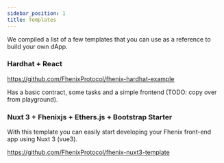 ```yaml
---
sidebar_position: 1
title: Templates
---
```


We compiled a list of a few templates that you can use as a reference to build your own dApp.

### Hardhat + React

https://github.com/FhenixProtocol/fhenix-hardhat-example

Has a basic contract, some tasks and a simple frontend (TODO: copy over from playground).

### Nuxt 3 + Fhenixjs + Ethers.js + Bootstrap Starter

With this template you can easily start developing your Fhenix front-end app using Nuxt 3 (vue3).

https://github.com/FhenixProtocol/fhenix-nuxt3-template